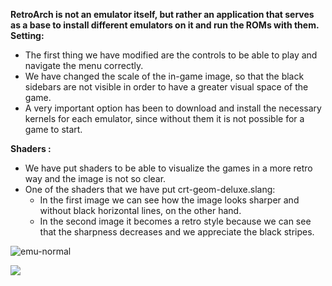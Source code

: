 **RetroArch is not an emulator itself, but rather an application that serves as a base to install different emulators on it and run the ROMs with them.
Setting:**

* The first thing we have modified are the controls to be able to play and navigate the menu correctly.
* We have changed the scale of the in-game image, so that the black sidebars are not visible in order to have a greater visual space of the game.
* A very important option has been to download and install the necessary kernels for each emulator, since without them it is not possible for a game to start.

**Shaders :**

* We have put shaders to be able to visualize the games in a more retro way and the image is not so clear.
* One of the shaders that we have put crt-geom-deluxe.slang:
  * In the first image we can see how the image looks sharper and without black horizontal lines, on the other hand. 
  * In the second image it becomes a retro style because we can see that the sharpness decreases and we appreciate the black stripes.

![emu-normal](https://user-images.githubusercontent.com/131180909/233155762-24ac04ba-ff21-4803-8dc7-8cc2735285a0.jpg)

![](https://github.com/TartuskiJose/Tartuski/blob/main/images/emu-shader.jpg)
